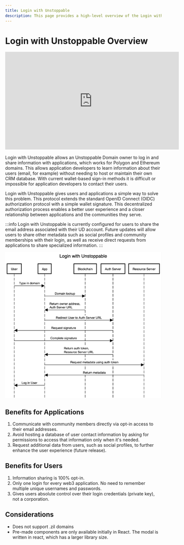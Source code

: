 ```yaml
---
title: Login with Unstoppable
description: This page provides a high-level overview of the Login with Unstoppable feature.
---
```


# Login with Unstoppable Overview

<iframe width='560px' height='315px' src='https://twitter.com/unstoppableweb/status/1480903642932826123?ref_src=twsrc%5Etfw%7Ctwcamp%5Etweetembed%7Ctwterm%5E1480903642932826123%7Ctwgr%5E%7Ctwcon%5Es1_c10&ref_url=https%3A%2F%2Fpublish.twitter.com%2F%3Fquery%3Dhttps3A2F2Ftwitter.com2Funstoppableweb2Fstatus2F1480903642932826123widget%3DTweet' frameborder='0' allowfullscreen></iframe>

Login with Unstoppable allows an Unstoppable Domain owner to log in and share information with applications, which works for Polygon and Ethereum domains. This allows application developers to learn information about their users (email, for example) without needing to host or maintain their own CRM database. With current wallet-based sign-in methods it is difficult or impossible for application developers to contact their users.&#x20;

Login with Unstoppable gives users and applications a simple way to solve this problem. This protocol extends the standard OpenID Connect (OIDC) authorization protocol with a simple wallet signature. This decentralized authorization process enables a better user experience and a closer relationship between applications and the communities they serve.&#x20;

:::info
Login with Unstoppable is currently configured for users to share the email address associated with their UD account. Future updates will allow users to share other metadata such as social profiles and community memberships with their login, as well as receive direct requests from applications to share specialized information.
:::

![User flow for Login with Unstoppable](/images/login-with-unstoppable-flow-revised.png '#display=block;margin-left=auto;margin-right=auto;width=50%;')

## Benefits for Applications

1. Communicate with community members directly via opt-in access to their email addresses.
2. Avoid hosting a database of user contact information by asking for permissions to access that information only when it's needed.
3. Request additional data from users, such as social profiles, to further enhance the user experience (future release).

## Benefits for Users

1. Information sharing is 100% opt-in.
2. Only one login for every web3 application. No need to remember multiple unique usernames and passwords.&#x20;
3. Gives users absolute control over their login credentials (private key), not a corporation.

## Considerations

* Does not support .zil domains
* Pre-made components are only available initially in React. The modal is written in react, which has a larger library size.
